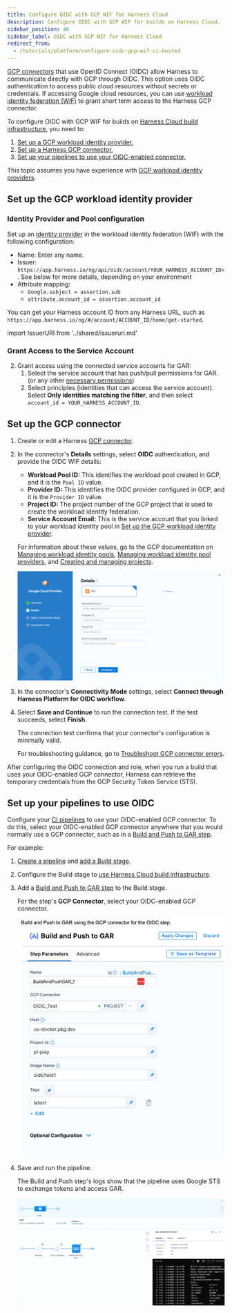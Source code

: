 ```yaml
---
title: Configure OIDC with GCP WIF for Harness Cloud
description: Configure OIDC with GCP WIF for builds on Harness Cloud.
sidebar_position: 40
sidebar_label: OIDC with GCP WIF for Harness Cloud
redirect_from:
  - /tutorials/platform/configure-oidc-gcp-wif-ci-hosted
---
```


[GCP connectors](/docs/platform/connectors/cloud-providers/connect-to-google-cloud-platform-gcp) that use OpenID Connect (OIDC) allow Harness to communicate directly with GCP through OIDC. This option uses OIDC authentication to access public cloud resources without secrets or credentials. If accessing Google cloud resources, you can use [workload identity federation (WIF)](https://cloud.google.com/iam/docs/workload-identity-federation) to grant short term access to the Harness GCP connector.

To configure OIDC with GCP WIF for builds on [Harness Cloud build infrastructure](/docs/continuous-integration/use-ci/set-up-build-infrastructure/use-harness-cloud-build-infrastructure), you need to:

<!-- no toc -->
1. [Set up a GCP workload identity provider.](#set-up-the-gcp-workload-identity-provider)
2. [Set up a Harness GCP connector.](#set-up-the-gcp-connector)
3. [Set up your pipelines to use your OIDC-enabled connector.](#set-up-your-pipelines-to-use-oidc)

This topic assumes you have experience with [GCP workload identity providers](https://cloud.google.com/iam/docs/workload-identities).

## Set up the GCP workload identity provider
### Identity Provider and Pool configuration
 Set up an [identity provider](https://cloud.google.com/iam/docs/manage-workload-identity-pools-providers#manage-providers) in the workload identity federation (WIF) with the following configuration:

   * Name: Enter any name.
   * Issuer: `https://app.harness.io/ng/api/oidc/account/YOUR_HARNESS_ACCOUNT_ID>`.  See below for more details, depending on your environment
   * Attribute mapping:
      * `Google.subject = assertion.sub`
      * `attribute.account_id = assertion.account_id`

You can get your Harness account ID from any Harness URL, such as `https://app.harness.io/ng/#/account/ACCOUNT_ID/home/get-started`.

import IssuerURI from '../shared/issueruri.md'
<IssuerURI />

### Grant Access to the Service Account
2. Grant access using the connected service accounts for GAR:
   1. Select the service account that has push/pull permissions for GAR. (or any other [necessary permissions](https://developer.harness.io/docs/platform/connectors/cloud-providers/ref-cloud-providers/gcs-connector-settings-reference/))
   2. Select principles (identities that can access the service account). Select **Only identities matching the filter**, and then select `account_id = YOUR_HARNESS_ACCOUNT_ID`.

## Set up the GCP connector

1. Create or edit a Harness [GCP connector](/docs/platform/connectors/cloud-providers/connect-to-google-cloud-platform-gcp.md#create-a-gcp-connector).
2. In the connector's **Details** settings, select **OIDC** authentication, and provide the OIDC WIF details:

   - **Workload Pool ID:** This identifies the workload pool created in GCP, and it is the `Pool ID` value.
   - **Provider ID:** This identifies the OIDC provider configured in GCP, and it is the `Provider ID` value.
   - **Project ID:** The project number of the GCP project that is used to create the workload identity federation.
   - **Service Account Email:** This is the service account that you linked to your workload identity pool in [Set up the GCP workload identity provider](#set-up-the-gcp-workload-identity-provider).

   For information about these values, go to the GCP documentation on [Managing workload identity pools](https://cloud.google.com/iam/docs/manage-workload-identity-pools-providers#pools), [Managing workload identity pool providers](https://cloud.google.com/iam/docs/manage-workload-identity-pools-providers#manage-providers), and [Creating and managing projects](https://cloud.google.com/resource-manager/docs/creating-managing-projects).

   ![OIDC Details](./static/oidc-details.png)

3. In the connector's **Connectivity Mode** settings, select **Connect through Harness Platform for OIDC workflow**.
4. Select **Save and Continue** to run the connection test. If the test succeeds, select **Finish**.

   The connection test confirms that your connector's configuration is minimally valid.

   For troubleshooting guidance, go to [Troubleshoot GCP connector errors](/docs/platform/connectors/cloud-providers/connect-to-google-cloud-platform-gcp#troubleshoot-gcp-connector-errors).

After configuring the OIDC connection and role, when you run a build that uses your OIDC-enabled GCP connector, Harness can retrieve the temporary credentials from the GCP Security Token Service (STS).

## Set up your pipelines to use OIDC

Configure your [CI pipelines](../use-ci/prep-ci-pipeline-components) to use your OIDC-enabled GCP connector. To do this, select your OIDC-enabled GCP connector anywhere that you would normally use a GCP connector, such as in a [Build and Push to GAR step](/docs/continuous-integration/use-ci/build-and-upload-artifacts/build-and-push/build-and-push-to-gar.md).

For example:

1. [Create a pipeline](../use-ci/prep-ci-pipeline-components.md#create-a-harness-ci-pipeline) and [add a Build stage](../use-ci/set-up-build-infrastructure/ci-stage-settings.md#add-a-build-stage-to-a-pipeline).
2. Configure the Build stage to [use Harness Cloud build infrastructure](../use-ci/set-up-build-infrastructure/use-harness-cloud-build-infrastructure.md#use-harness-cloud).

3. Add a [Build and Push to GAR step](../use-ci/build-and-upload-artifacts/build-and-push/build-and-push-to-gar.md) to the Build stage.

   For the step's **GCP Connector**, select your OIDC-enabled GCP connector.

   ![Build and Push to GAR](./static/oidc-build-and-push-gar.png)

4. Save and run the pipeline.

   The Build and Push step's logs show that the pipeline uses Google STS to exchange tokens and access GAR.

   ![Step logs](./static/build-and-push-gar-step-logs.png)

